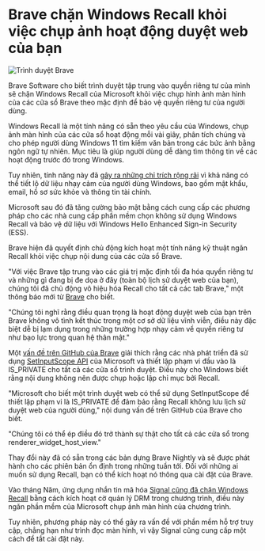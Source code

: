 # Brave chặn Windows Recall khỏi việc chụp ảnh hoạt động duyệt web của bạn

![Trình duyệt Brave](https://www.bleepstatic.com/content/hl-images/2022/06/22/Brave.jpg)

Brave Software cho biết trình duyệt tập trung vào quyền riêng tư của mình sẽ chặn Windows Recall của Microsoft khỏi việc chụp hình ảnh màn hình của các cửa sổ Brave theo mặc định để bảo vệ quyền riêng tư của người dùng.

Windows Recall là một tính năng có sẵn theo yêu cầu của Windows, chụp ảnh màn hình của các cửa sổ hoạt động mỗi vài giây, phân tích chúng và cho phép người dùng Windows 11 tìm kiếm văn bản trong các bức ảnh bằng ngôn ngữ tự nhiên. Mục tiêu là giúp người dùng dễ dàng tìm thông tin về các hoạt động trước đó trong Windows.

Tuy nhiên, tính năng này đã [gây ra những chỉ trích rộng rãi](https://www.bleepingcomputer.com/news/microsoft/microsofts-new-windows-11-recall-is-a-privacy-nightmare/) vì khả năng có thể tiết lộ dữ liệu nhạy cảm của người dùng Windows, bao gồm mật khẩu, email, hồ sơ sức khỏe và thông tin tài chính.

Microsoft sau đó đã tăng cường bảo mật bằng cách cung cấp các phương pháp cho các nhà cung cấp phần mềm chọn không sử dụng Windows Recall và bảo vệ dữ liệu với Windows Hello Enhanced Sign-in Security (ESS).

Brave hiện đã quyết định chủ động kích hoạt một tính năng kỹ thuật ngăn Recall khỏi việc chụp nội dung của các cửa sổ Brave.

"Với việc Brave tập trung vào các giá trị mặc định tối đa hóa quyền riêng tư và những gì đang bị đe dọa ở đây (toàn bộ lịch sử duyệt web của bạn), chúng tôi đã chủ động vô hiệu hóa Recall cho tất cả các tab Brave," một thông báo mới từ [Brave](https://brave.com/privacy-updates/35-block-recall/) cho biết.

"Chúng tôi nghĩ rằng điều quan trọng là hoạt động duyệt web của bạn trên Brave không vô tình kết thúc trong một cơ sở dữ liệu vĩnh viễn, điều này đặc biệt dễ bị lạm dụng trong những trường hợp nhạy cảm về quyền riêng tư như bạo lực trong quan hệ thân mật."

Một [vấn đề trên GitHub của Brave](https://github.com/brave/brave-browser/issues/46284) giải thích rằng các nhà phát triển đã sử dụng [SetInputScope API](https://learn.microsoft.com/en-us/windows/ai/recall/recall-web-browsers) của Microsoft và thiết lập phạm vi đầu vào là IS_PRIVATE cho tất cả các cửa sổ trình duyệt. Điều này cho Windows biết rằng nội dung không nên được chụp hoặc lập chỉ mục bởi Recall.

"Microsoft cho biết một trình duyệt web có thể sử dụng SetInputScope để thiết lập phạm vi là IS_PRIVATE để đảm bảo rằng Recall không lưu lịch sử duyệt web của người dùng," nội dung vấn đề trên GitHub của Brave cho biết.

"Chúng tôi có thể ép điều đó trở thành sự thật cho tất cả các cửa sổ trong renderer_widget_host_view."

Thay đổi này đã có sẵn trong các bản dựng Brave Nightly và sẽ được phát hành cho các phiên bản ổn định trong những tuần tới. Đối với những ai muốn sử dụng Recall, bạn có thể kích hoạt nó thông qua cài đặt của Brave.

Vào tháng Năm, ứng dụng nhắn tin mã hóa [Signal cũng đã chặn Windows Recall](https://www.bleepingcomputer.com/news/security/signal-now-blocks-microsoft-recall-screenshots-on-windows-11/) bằng cách kích hoạt cờ quản lý DRM trong chương trình, điều này ngăn phần mềm của Microsoft chụp ảnh màn hình của chương trình.

Tuy nhiên, phương pháp này có thể gây ra vấn đề với phần mềm hỗ trợ truy cập, chẳng hạn như trình đọc màn hình, vì vậy Signal cũng cung cấp một cách để tắt cài đặt này.